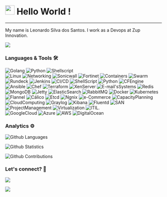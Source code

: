 




<h1><img src="https://emojis.slackmojis.com/emojis/images/1531849430/4246/blob-sunglasses.gif?1531849430" width="30"/> Hello World ! </h1> <hr>

My name is Leonardo Silva dos Santos. I work as a Devops at Zup Innovation.

![](http://estruyf-github.azurewebsites.net/api/VisitorHit?user=rmnobarra&repo=rmnobarra&countColorcountColor)

### Languages & Tools 🛠  
![Golang](https://img.shields.io/badge/-Golang-05122A?style=flat&color=green)&nbsp;![Python](https://img.shields.io/badge/-Python-05122A?style=flat&color=green)&nbsp;![Shellscript](https://img.shields.io/badge/-Shellscript-05122A?style=flat&color=green)&nbsp;  
![Linux](https://img.shields.io/badge/-Linux-05122A?style=flat&color=gray)&nbsp;![Networking](https://img.shields.io/badge/-Networking-05122A?style=flat&color=gray)&nbsp;![Sonicwall](https://img.shields.io/badge/-Sonicwall-05122A?style=flat&color=gray)&nbsp;![Fortinet](https://img.shields.io/badge/-Fortinet-05122A?style=flat&color=gray)&nbsp;![Containers](https://img.shields.io/badge/-Containers-05122A?style=flat&color=gray)&nbsp;![Swarm](https://img.shields.io/badge/-Swarm-05122A?style=flat&color=gray)&nbsp;![Rundeck](https://img.shields.io/badge/-Rundeck-05122A?style=flat&color=gray)&nbsp;![Jenkins](https://img.shields.io/badge/-Jenkins-05122A?style=flat&color=gray)&nbsp;![CI/CD](https://img.shields.io/badge/-CI/CD-05122A?style=flat&color=gray)&nbsp;![ShellScript](https://img.shields.io/badge/-ShellScript-05122A?style=flat&color=gray)&nbsp;![Python](https://img.shields.io/badge/-Python-05122A?style=flat&color=gray)&nbsp;![CFEngine](https://img.shields.io/badge/-CFEngine-05122A?style=flat&color=gray)&nbsp;![Ansible](https://img.shields.io/badge/-Ansible-05122A?style=flat&color=gray)&nbsp;![Chef](https://img.shields.io/badge/-Chef-05122A?style=flat&color=gray)&nbsp;![Terraform](https://img.shields.io/badge/-Terraform-05122A?style=flat&color=gray)&nbsp;![XenServer](https://img.shields.io/badge/-XenServer-05122A?style=flat&color=gray)&nbsp;![E-mail'sSystems](https://img.shields.io/badge/-E-mail'sSystems-05122A?style=flat&color=gray)&nbsp;![Redis](https://img.shields.io/badge/-Redis-05122A?style=flat&color=gray)&nbsp;![MongoDB](https://img.shields.io/badge/-MongoDB-05122A?style=flat&color=gray)&nbsp;![Jetty](https://img.shields.io/badge/-Jetty-05122A?style=flat&color=gray)&nbsp;![ElasticSearch](https://img.shields.io/badge/-ElasticSearch-05122A?style=flat&color=gray)&nbsp;![RabbitMQ](https://img.shields.io/badge/-RabbitMQ-05122A?style=flat&color=gray)&nbsp;![Docker](https://img.shields.io/badge/-Docker-05122A?style=flat&color=gray)&nbsp;![Kubernetes](https://img.shields.io/badge/-Kubernetes-05122A?style=flat&color=gray)&nbsp;![Flannel](https://img.shields.io/badge/-Flannel-05122A?style=flat&color=gray)&nbsp;![Cálico](https://img.shields.io/badge/-Cálico-05122A?style=flat&color=gray)&nbsp;![Etcd](https://img.shields.io/badge/-Etcd-05122A?style=flat&color=gray)&nbsp;![Ngnix](https://img.shields.io/badge/-Ngnix-05122A?style=flat&color=gray)&nbsp;![e-Commerce](https://img.shields.io/badge/-e-Commerce-05122A?style=flat&color=gray)&nbsp;![CapacityPlanning](https://img.shields.io/badge/-CapacityPlanning-05122A?style=flat&color=gray)&nbsp;![CloudComputing](https://img.shields.io/badge/-CloudComputing-05122A?style=flat&color=gray)&nbsp;![Graylog](https://img.shields.io/badge/-Graylog-05122A?style=flat&color=gray)&nbsp;![Kibana](https://img.shields.io/badge/-Kibana-05122A?style=flat&color=gray)&nbsp;![Fluentd](https://img.shields.io/badge/-Fluentd-05122A?style=flat&color=gray)&nbsp;![SAN](https://img.shields.io/badge/-SAN-05122A?style=flat&color=gray)&nbsp;![ProjectManagement](https://img.shields.io/badge/-ProjectManagement-05122A?style=flat&color=gray)&nbsp;![Virtualization](https://img.shields.io/badge/-Virtualization-05122A?style=flat&color=gray)&nbsp;![ITIL.](https://img.shields.io/badge/-ITIL.-05122A?style=flat&color=gray)&nbsp;  
![GoogleCloud](https://img.shields.io/badge/-GoogleCloud-05122A?style=flat&color=blue)&nbsp;![Azure](https://img.shields.io/badge/-Azure-05122A?style=flat&color=blue)&nbsp;![AWS](https://img.shields.io/badge/-AWS-05122A?style=flat&color=blue)&nbsp;![DigitalOcean](https://img.shields.io/badge/-DigitalOcean-05122A?style=flat&color=blue)&nbsp;  


### Analytics ⚙️

![Github Languages](https://github-readme-stats.vercel.app/api/top-langs/?username=rmnobarra&layout=compact&count_private=true)

![Github Statistics](https://github-readme-stats.vercel.app/api/?username=rmnobarra&count_private=true&show_icons=true)

![Github Contributions](https://github-readme-streak-stats.herokuapp.com/?user=rmnobarra&hide_border=true)

### Let's connect? 🤝

<p align="left">

<a href="https://www.linkedin.com/in/rmnobarra/"><img src="https://img.shields.io/badge/-LinkedIn-0077B5?style=flat&logo=Linkedin&logoColor=white"/></a>

<a href="https://twitter.com/rmnobarra"><img src="https://img.shields.io/badge/-Twitter-%231DA1F2?style=flat&logo=twitter&logoColor=white"/></a>

</p>